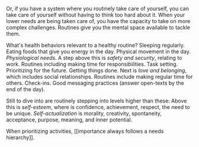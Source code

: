Or, if you have a system where you routinely take care of yourself, you can take care of yourself without having to think too hard about it. When your lower needs are being taken care of, you have the capacity to take on more complex challenges. Routines give you the mental space available to tackle them.

What's health behaviors relevant to a healthy routine? 
	Sleeping regularly. Eating foods that give you energy in the day. Physical movement in the day. *Physiological needs*.
	A step above this is *safety and security*, relating to work. Routines including making time for responsibilities. Task setting. Prioritizing for the future. Getting things done.
	Next is *love and belonging*, which includes social relationships. Routines include making regular time for others. Check-ins. Good messaging practices (answer open-texts by the end of the day).

Still to dive into are routinely stepping into levels higher than these:
	Above this is *self-esteem*, where is confidence, achievement, respect, the need to be unique.
	*Self-actualization* is morality, creativity, spontaneity, acceptance, purpose, meaning, and inner potential.

When prioritizing activities, [[importance always follows a needs hierarchy]].